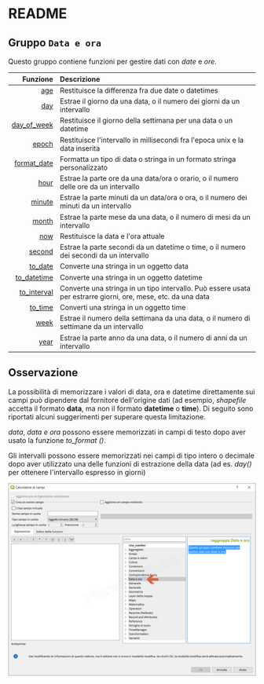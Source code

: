 # README

## Gruppo `Data e ora`

Questo gruppo contiene funzioni per gestire dati con _date_ e _ore_.

| Funzione | Descrizione |
| ---: | :--- |
| [age](data_ora/funzioni/age.md) | Restituisce la differenza fra due date o datetimes |
| [day](data_ora/funzioni/day.md) | Estrae il giorno da una data, o il numero dei giorni da un intervallo |
| [day\_of\_week](data_ora/funzioni/day_of_week.md) | Restituisce il giorno della settimana per una data o un datetime |
| [epoch](data_ora/funzioni/epoch.md) | Restituisce l'intervallo in millisecondi fra l'epoca unix e la data inserita |
| [format\_date](data_ora/funzioni/format_date.md) | Formatta un tipo di data o stringa in un formato stringa personalizzato |
| [hour](data_ora/funzioni/hour.md) | Estrae la parte ore da una data/ora o orario, o il numero delle ore da un intervallo |
| [minute](data_ora/funzioni/minute.md) | Estrae la parte minuti da un data/ora o ora, o il numero dei minuti da un intervallo |
| [month](data_ora/funzioni/month.md) | Estrae la parte mese da una data, o il numero di mesi da un intervallo |
| [now](data_ora/funzioni/now.md) | Restituisce la data e l'ora attuale |
| [second](data_ora/funzioni/second.md) | Estrae la parte secondi da un datetime o time, o il numero dei secondi da un intervallo |
| [to\_date](data_ora/funzioni/to_date.md) | Converte una stringa in un oggetto data |
| [to\_datetime](data_ora/funzioni/to_datetime.md) | Converte una stringa in un oggetto datetime |
| [to\_interval](data_ora/funzioni/to_interval.md) | Converte una stringa in un tipo intervallo. Può essere usata per estrarre giorni, ore, mese, etc. da una data |
| [to\_time](data_ora/funzioni/to_time.md) | Converti una stringa in un oggetto time |
| [week](data_ora/funzioni/week.md) | Estrae il numero della settimana da una data, o il numero di settimane da un intervallo |
| [year](data_ora/funzioni/year.md) | Estrae la parte anno da una data, o il numero di anni da un intervallo |

## Osservazione

La possibilità di memorizzare i valori di data, ora e datetime direttamente sui campi può dipendere dal fornitore dell'origine dati \(ad esempio, _shapefile_ accetta il formato **data**, ma non il formato **datetime** o **time**\). Di seguito sono riportati alcuni suggerimenti per superare questa limitazione.

_data_, _data e ora_ possono essere memorizzati in campi di testo dopo aver usato la funzione _to\_format \(\)_.

Gli intervalli possono essere memorizzati nei campi di tipo intero o decimale dopo aver utilizzato una delle funzioni di estrazione della data \(ad es. _day\(\)_ per ottenere l'intervallo espresso in giorni\)

![](../.gitbook/assets/gruppo_data_e_ora1%20%281%29.png)

